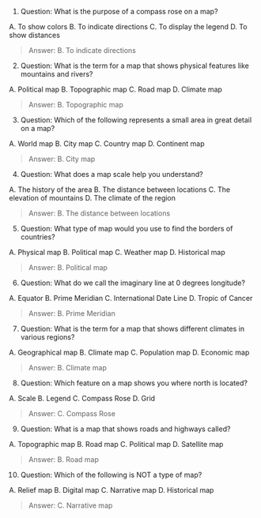 1. Question:
What is the purpose of a compass rose on a map?
 
A. To show colors
B. To indicate directions
C. To display the legend
D. To show distances
 
> Answer: B. To indicate directions
 
2. Question:
What is the term for a map that shows physical features like mountains and rivers?
 
A. Political map
B. Topographic map
C. Road map
D. Climate map

> Answer: B. Topographic map
 
3. Question:
Which of the following represents a small area in great detail on a map?
 
A. World map
B. City map
C. Country map
D. Continent map
 
> Answer: B. City map
 
4. Question:
What does a map scale help you understand?
 
A. The history of the area
B. The distance between locations
C. The elevation of mountains
D. The climate of the region

> Answer: B. The distance between locations
 
5. Question:
What type of map would you use to find the borders of countries?
 
A. Physical map
B. Political map
C. Weather map
D. Historical map

> Answer: B. Political map
 
6. Question:
What do we call the imaginary line at 0 degrees longitude?

A. Equator
B. Prime Meridian
C. International Date Line
D. Tropic of Cancer
 
> Answer: B. Prime Meridian
 
7. Question:
What is the term for a map that shows different climates in various regions?

A. Geographical map
B. Climate map
C. Population map
D. Economic map
 
> Answer: B. Climate map
 
8. Question:
Which feature on a map shows you where north is located?

A. Scale
B. Legend
C. Compass Rose
D. Grid
 
> Answer: C. Compass Rose
 
9. Question:
What is a map that shows roads and highways called?

A. Topographic map
B. Road map
C. Political map
D. Satellite map
 
> Answer: B. Road map
 
10. Question:
Which of the following is NOT a type of map?
 
A. Relief map
B. Digital map
C. Narrative map
D. Historical map
 
> Answer: C. Narrative map
